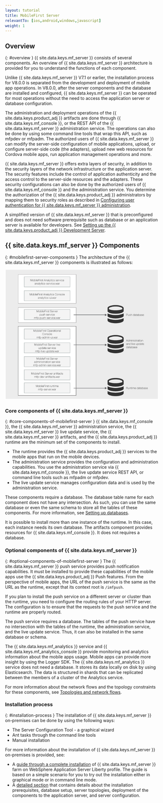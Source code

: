 ```yaml
---
layout: tutorial
title: MobileFirst Server
relevantTo: [ios,android,windows,javascript]
weight: 1
---
```

<!-- NLS_CHARSET=UTF-8 -->
## Overview
{: #overview }
{{ site.data.keys.mf_server }} consists of several components. An overview of {{ site.data.keys.mf_server }} architecture is provided for you to understand the functions of each component.

Unlike {{ site.data.keys.mf_server }} V7.1 or earlier, the installation process for V8.0.0 is separated from the development and deployment of mobile app operations. In V8.0.0, after the server components and the database are installed and configured, {{ site.data.keys.mf_server }} can be operated for most operations without the need to access the application server or database configuration.

The administration and deployment operations of the {{ site.data.keys.product_adj }} artifacts are done through {{ site.data.keys.mf_console }}, or the REST API of the {{ site.data.keys.mf_server }} administration service. The operations can also be done by using some command line tools that wrap this API, such as mfpdev or mfpadm. The authorized users of {{ site.data.keys.mf_server }} can modify the server-side configuration of mobile applications, upload, or configure server-side code (the adapters), upload new web resources for Cordova mobile apps, run application management operations and more.

{{ site.data.keys.mf_server }} offers extra layers of security, in addition to the security layers of the network infrastructure or the application server. The security features include the control of application authenticity and the access control to the server-side resources and the adapters. These security configurations can also be done by the authorized users of {{ site.data.keys.mf_console }} and the administration service. You determine the authorization of the {{ site.data.keys.product_adj }} administrators by mapping them to security roles as described in [Configuring user authentication for {{ site.data.keys.mf_server }} administration](../../../installation-configuration/production/server-configuration).

A simplified version of {{ site.data.keys.mf_server }} that is preconfigured and does not need software prerequisite such as database or an application server is available for developers. See [Setting up the {{ site.data.keys.product_adj }} Development Server](../../../installation-configuration/development).

## {{ site.data.keys.mf_server }} Components
{: #mobilefirst-server-components }
The architecture of the {{ site.data.keys.mf_server }} components is illustrated as follows:

![Components that make up the {{ site.data.keys.mf_server }}](server_components.jpg)

### Core components of {{ site.data.keys.mf_server }}
{: #core-components-of-mobilefirst-server }
{{ site.data.keys.mf_console }}, the {{ site.data.keys.mf_server }} administration service, the {{ site.data.keys.mf_server }} live update service, the {{ site.data.keys.mf_server }} artifacts, and the {{ site.data.keys.product_adj }} runtime are the minimum set of the components to install. 

* The runtime provides the {{ site.data.keys.product_adj }} services to the mobile apps that run on the mobile devices.
* The administration service provides the configuration and administration capabilities. You use the administration service via {{ site.data.keys.mf_console }}, the live update service REST API, or command line tools such as mfpadm or mfpdev. 
* The live update service manages configuration data and is used by the administration service.

These components require a database. The database table name for each component does not have any intersection. As such, you can use the same database or even the same schema to store all the tables of these components. For more information, see [Setting up databases](../../../installation-configuration/production/server-configuration).

It is possible to install more than one instance of the runtime. In this case, each instance needs its own database. The artifacts component provides resources for {{ site.data.keys.mf_console }}. It does not requires a database.

### Optional components of {{ site.data.keys.mf_server }}
{: #optional-components-of-mobliefirst-server }
The {{ site.data.keys.mf_server }} push service provides push notification capabilities. It must be installed to provide these capabilities of the mobile apps use the {{ site.data.keys.product_adj }} Push features. From the perspective of mobile apps, the URL of the push service is the same as the URL as the runtime, except that its context root is `/imfpush`.

If you plan to install the push service on a different server or cluster than the runtime, you need to configure the routing rules of your HTTP server. The configuration is to ensure that the requests to the push service and the runtime are properly routed. 

The push service requires a database. The tables of the push service have no intersection with the tables of the runtime, the administration service, and the live update service. Thus, it can also be installed in the same database or schema.

The {{ site.data.keys.mf_analytics }} service and {{ site.data.keys.mf_analytics_console }} provide monitoring and analytics information about the mobile apps usage. Mobile apps can provide more insight by using the Logger SDK. The {{ site.data.keys.mf_analytics }} service does not need a database. It stores its data locally on disk by using Elasticsearch. The data is structured in shards that can be replicated between the members of a cluster of the Analytics service.

For more information about the network flows and the topology constraints for these components, see [Topologies and network flows](../../../installation-configuration/production/server-configuration).

### Installation process
{: #installation-process }
The installation of {{ site.data.keys.mf_server }} on-premises can be done by using the following ways:

* The Server Configuration Tool - a graphical wizard
* Ant tasks through the command line tools
* Manual installation

For more information about the installation of {{ site.data.keys.mf_server }} on-premises is provided, see:

* A [guide through a complete installation](../../../installation-configuration/production/) of {{ site.data.keys.mf_server }} farm on WebSphere  Application Server Liberty profile. The guide is based on a simple scenario for you to try out the installation either in graphical mode or in command line mode.
* A [detailed section](../../../installation-configuration/production/) that contains details about the installation prerequisites, database setup, server topologies, deployment of the components to the application server, and server configuration.

